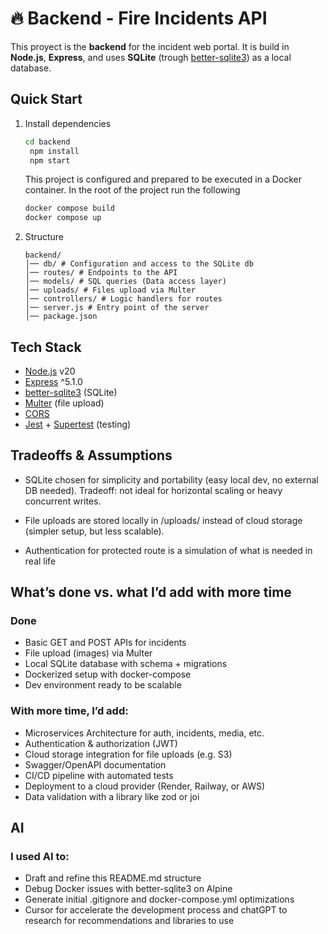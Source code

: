 # 🔥 Backend - Fire Incidents API

This proyect is the **backend** for the incident web portal.
It is build in **Node.js**, **Express**, and uses **SQLite** (trough [better-sqlite3](https://github.com/WiseLibs/better-sqlite3)) as a local database.

## Quick Start

1. Install dependencies

   ```bash
   cd backend
    npm install
    npm start
   ```

   This project is configured and prepared to be executed in a Docker container.
   In the root of the project run the following

   ```bash
   docker compose build
   docker compose up
   ```

2. Structure
   
   ```
   backend/
   │── db/ # Configuration and access to the SQLite db
   │── routes/ # Endpoints to the API
   │── models/ # SQL queries (Data access layer)
   │── uploads/ # Files upload via Multer
   │── controllers/ # Logic handlers for routes
   │── server.js # Entry point of the server
   │── package.json
   
   ```

## Tech Stack

- [Node.js](https://nodejs.org/) v20
- [Express](https://expressjs.com/) ^5.1.0
- [better-sqlite3](https://github.com/WiseLibs/better-sqlite3) (SQLite)
- [Multer](https://github.com/expressjs/multer) (file upload)
- [CORS](https://github.com/expressjs/cors)
- [Jest](https://jestjs.io/) + [Supertest](https://github.com/visionmedia/supertest) (testing)

## Tradeoffs & Assumptions

- SQLite chosen for simplicity and portability (easy local dev, no external DB needed).
Tradeoff: not ideal for horizontal scaling or heavy concurrent writes.

- File uploads are stored locally in /uploads/ instead of cloud storage (simpler setup, but less scalable).

- Authentication for protected route is a simulation of what is needed in real life 


## What’s done vs. what I’d add with more time
### Done

- Basic GET and POST APIs for incidents
- File upload (images) via Multer
- Local SQLite database with schema + migrations
- Dockerized setup with docker-compose
- Dev environment ready to be scalable

### With more time, I’d add:

- Microservices Architecture for auth, incidents, media, etc. 
- Authentication & authorization (JWT)
- Cloud storage integration for file uploads (e.g. S3)
- Swagger/OpenAPI documentation
- CI/CD pipeline with automated tests
- Deployment to a cloud provider (Render, Railway, or AWS)
- Data validation with a library like zod or joi


## AI 
### I used AI to:

- Draft and refine this README.md structure
- Debug Docker issues with better-sqlite3 on Alpine
- Generate initial .gitignore and docker-compose.yml optimizations
- Cursor for accelerate the development process and chatGPT to research for recommendations and libraries to use



